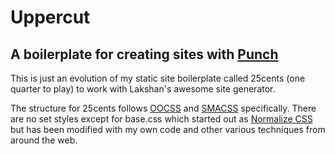 # Uppercut
## A boilerplate for creating sites with [Punch](https://github.com/laktek/punch)

This is just an evolution of my static site boilerplate called 25cents (one quarter to play) to work with Lakshan's awesome site generator.

The structure for 25cents follows [OOCSS](http://oocss.org/) and [SMACSS](http://smacss.com/) specifically. There are no set styles except for base.css which started out as [Normalize CSS](http://necolas.github.com/normalize.css/) but has been modified with my own code and other various techniques from around the web.

